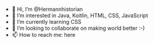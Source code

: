 - 👋 Hi, I’m @Hermannhistorian
- 👀 I’m interested in Java, Koitlin, HTML, CSS, JavaScript
- 🌱 I’m currently learning CSS
- 💞️ I’m looking to collaborate on making world better :-)
- 📫 How to reach me: here

<!---
Hermannhistorian/Hermannhistorian is a ✨ special ✨ repository because its `README.md` (this file) appears on your GitHub profile.
You can click the Preview link to take a look at your changes.
--->
